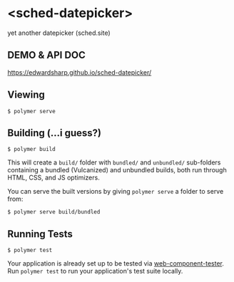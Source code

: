 # \<sched-datepicker\>

yet another datepicker (sched.site)

## DEMO & API DOC

https://edwardsharp.github.io/sched-datepicker/

## Viewing

```
$ polymer serve
```

## Building (...i guess?)

```
$ polymer build
```

This will create a `build/` folder with `bundled/` and `unbundled/` sub-folders
containing a bundled (Vulcanized) and unbundled builds, both run through HTML,
CSS, and JS optimizers.

You can serve the built versions by giving `polymer serve` a folder to serve
from:

```
$ polymer serve build/bundled
```

## Running Tests

```
$ polymer test
```

Your application is already set up to be tested via [web-component-tester](https://github.com/Polymer/web-component-tester). Run `polymer test` to run your application's test suite locally.
